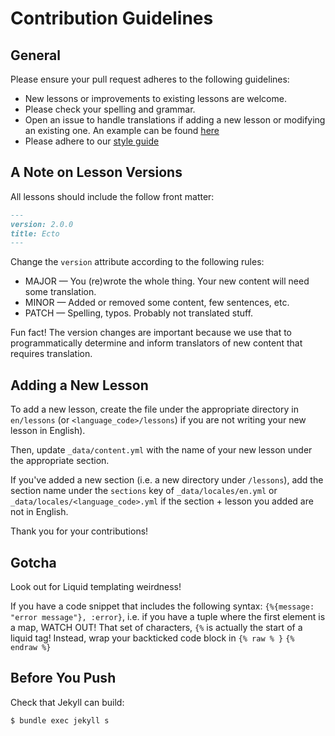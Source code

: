 # Contribution Guidelines

## General
Please ensure your pull request adheres to the following guidelines:

* New lessons or improvements to existing lessons are welcome.
* Please check your spelling and grammar.
* Open an issue to handle translations if adding a new lesson or modifying an existing one. An example can be found [here](https://github.com/elixirschool/elixirschool/issues/529)
* Please adhere to our [style guide](https://github.com/elixirschool/elixirschool/wiki/Lesson-Styleguide)

## A Note on Lesson Versions

All lessons should include the follow front matter:

```markdown
---
version: 2.0.0
title: Ecto
---
```

Change the `version` attribute according to the following rules:

* MAJOR — You (re)wrote the whole thing. Your new content will need some translation.
* MINOR — Added or removed some content, few sentences, etc.
* PATCH — Spelling, typos. Probably not translated stuff.

Fun fact! The version changes are important because we use that to programmatically determine and inform translators of new content that requires translation.

## Adding a New Lesson
To add a new lesson, create the file under the appropriate directory in `en/lessons` (or `<language_code>/lessons`) if you are not writing your new lesson in English).

Then, update `_data/content.yml` with the name of your new lesson under the appropriate section.

If you've added a new section (i.e. a new directory under `/lessons`), add the section name under the `sections` key of `_data/locales/en.yml` or `_data/locales/<language_code>.yml` if the section + lesson you added are not in English.

Thank you for your contributions!

## Gotcha

Look out for Liquid templating weirdness!

If you have a code snippet that includes the following syntax: `{%{message: "error message"}, :error}`, i.e. if you have a tuple where the first element is a map, WATCH OUT! That set of characters, `{%` is actually the start of a liquid tag! Instead, wrap your backticked code block in `{% raw % }` `{% endraw %}`

## Before You Push
Check that Jekyll can build:

```shell
$ bundle exec jekyll s
```
